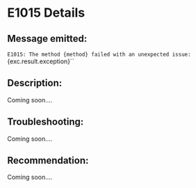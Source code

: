 # E1015 Details

## Message emitted:

`E1015: The method {method} failed with an unexpected issue: `{exc.result.exception}``

## Description:

Coming soon....

## Troubleshooting:

Coming soon....

## Recommendation:

Coming soon....